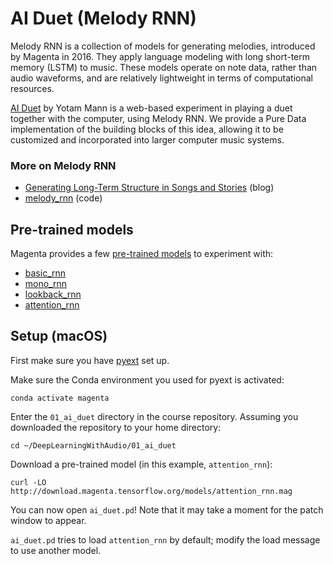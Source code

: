 # AI Duet (Melody RNN)

Melody RNN is a collection of models for generating melodies, introduced by Magenta in 2016. They apply language modeling with long short-term memory (LSTM) to music. These models operate on note data, rather than audio waveforms, and are relatively lightweight in terms of computational resources.

[AI Duet](https://experiments.withgoogle.com/ai-duet) by Yotam Mann is a web-based experiment in playing a duet together with the computer, using Melody RNN. We provide a Pure Data implementation of the building blocks of this idea, allowing it to be customized and incorporated into larger computer music systems.

### More on Melody RNN

- [Generating Long-Term Structure in Songs and Stories](https://magenta.tensorflow.org/2016/07/15/lookback-rnn-attention-rnn) (blog)
- [melody\_rnn](https://github.com/magenta/magenta/tree/master/magenta/models/melody_rnn) (code)

## Pre-trained models

Magenta provides a few [pre-trained models](https://github.com/magenta/magenta/tree/master/magenta/models/melody_rnn#pre-trained) to experiment with:

- [basic\_rnn](http://download.magenta.tensorflow.org/models/basic_rnn.mag)
- [mono\_rnn](http://download.magenta.tensorflow.org/models/mono_rnn.mag)
- [lookback\_rnn](http://download.magenta.tensorflow.org/models/lookback_rnn.mag)
- [attention\_rnn](http://download.magenta.tensorflow.org/models/attention_rnn.mag)

## Setup (macOS)

First make sure you have [pyext](../utilities/pyext-setup/) set up.

Make sure the Conda environment you used for pyext is activated:

```
conda activate magenta
```

Enter the `01_ai_duet` directory in the course repository. Assuming you downloaded the repository to your home directory:

```
cd ~/DeepLearningWithAudio/01_ai_duet
```

Download a pre-trained model (in this example, `attention_rnn`):

```
curl -LO http://download.magenta.tensorflow.org/models/attention_rnn.mag
```

You can now open `ai_duet.pd`! Note that it may take a moment for the patch window to appear.

`ai_duet.pd` tries to load `attention_rnn` by default; modify the load message to use another model.
